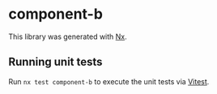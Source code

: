 # component-b

This library was generated with [Nx](https://nx.dev).

## Running unit tests

Run `nx test component-b` to execute the unit tests via [Vitest](https://vitest.dev/).
